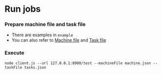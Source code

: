 # Run jobs

### Prepare machine file and task file
* There are examples in `example`
* You can also refer to [Machine file](../confighelp/CreateMachine.md) and [Task file](../confighelp/CreateTask.md)

### Execute
```
node client.js --url 127.0.0.1:8900/test --machineFile machine.json --taskFile tasks.json
```
